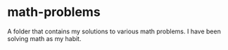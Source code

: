 # math-problems
A folder that contains my solutions to various math problems. I have been solving math as my habit.
